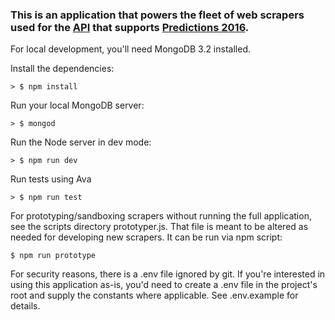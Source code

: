 ### This is an application that powers the fleet of web scrapers used for the [API](https://github.com/marciaga/prediction-api) that supports [Predictions 2016](https://github.com/melismae/prediction2016).

For local development, you'll need MongoDB 3.2 installed.

Install the dependencies:
```
> $ npm install
```
Run your local MongoDB server:
```
> $ mongod
```

Run the Node server in dev mode:
```
> $ npm run dev
```

Run tests using Ava
```
> $ npm run test
```
For prototyping/sandboxing scrapers without running the full application, see the scripts directory prototyper.js. That file is meant to be altered as needed for developing new scrapers. It can be run via npm script:

`$ npm run prototype`



For security reasons, there is a .env file ignored by git. If you're interested in using this application as-is, you'd need to create a .env file in the project's root and supply the constants where applicable. See .env.example for details.
